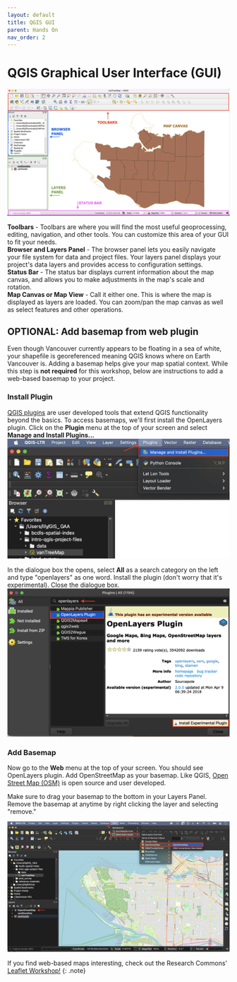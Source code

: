 ```yaml
---
layout: default
title: QGIS GUI
parent: Hands On
nav_order: 2
---
```


# QGIS Graphical User Interface (GUI)

![The main QGIS GUI](QGIS-GUI-20220518.png "The main QGIS GUI")

**Toolbars** - Toolbars are where you will find the most useful geoprocessing, editing, navigation, and other tools. You can customize this area of your GUI to fit your needs.    
**Browser and Layers Panel** - The browser panel lets you easily navigate your file system for data and project files. Your layers panel displays your project's data layers and provides access to configuration settings.   
**Status Bar** - The status bar displays current information about the map canvas, and allows you to make adjustments in the map's scale and rotation.    
**Map Canvas or Map View** - Call it either one. This is where the map is displayed as layers are loaded. You can zoom/pan the map canvas as well as select features and other operations.    

   
## OPTIONAL: Add basemap from web plugin
Even though Vancouver currently appears to be floating in a sea of white, your shapefile is georeferenced meaning QGIS knows where on Earth Vancouver is. Adding a basemap helps give your map spatial context. While this step is **not required** for this workshop, below are instructions to add a web-based basemap to your project. 

### Install Plugin
[QGIS plugins](https://plugins.qgis.org/) are user developed tools that extend QGIS functionality beyond the basics. To access basemaps, we'll first install the OpenLayers plugin. Click on the **Plugin** menu at the top of your screen and select **Manage and Install Plugins...**
![Install plugin](install-plugin_20221024.png)   
   
In the dialogue box the opens, select **All** as a search category on the left and type "openlayers" as one word. Install the plugin (don't worry that it's experimental). Close the dialogue box.
![Openlayers](openlayers-plugin_20221024.png)

### Add Basemap
Now go to the **Web** menu at the top of your screen. You should see OpenLayers plugin. Add OpenStreetMap as your basemap. Like QGIS, [Open Street Map (OSM)](https://www.openstreetmap.org/about) is open source and user developed.   

Make sure to drag your basemap to the bottom in your Layers Panel. Remove the basemap at anytime by right clicking the layer and selecting "remove." 

![Add basemap](OSM-basemap_20221024.png)


If you find web-based maps interesting, check out the Research Commons' [Leaflet Workshop!](https://ubc-library-rc.github.io/gis-intro-leaflet/) 
{: .note}